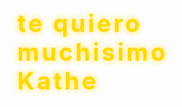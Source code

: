 <html lang="en"><head>
  <meta charset="UTF-8">
  <title>flower</title>
    <style>
    *,
    *::after,
    *::before {
    padding: 0;
    margin: 0;
    box-sizing: border-box;
    }

    :root {
    --dark-color: #000;
    }

    body {
    display: flex;
    align-items: flex-end;
    justify-content: center;
    min-height: 100vh;
    background-color: var(--dark-color);
    overflow: hidden;
    perspective: 1000px;
    }

    .night {
    position: fixed;
    left: 50%;
    top: 0;
    transform: translateX(-50%);
    width: 100%;
    height: 100%;
    filter: blur(0.1vmin);
    background-image: radial-gradient(ellipse at top, transparent 0%, var(--dark-color)), radial-gradient(ellipse at bottom, var(--dark-color), rgba(145, 233, 255, 0.2)), repeating-linear-gradient(220deg, black 0px, black 19px, transparent 19px, transparent 22px), repeating-linear-gradient(189deg, black 0px, black 19px, transparent 19px, transparent 22px), repeating-linear-gradient(148deg, black 0px, black 19px, transparent 19px, transparent 22px), linear-gradient(90deg, #00fffa, #f0f0f0);
    }

    .flowers {
    position: relative;
    transform: scale(0.9);
    }

    .flower {
    position: absolute;
    bottom: 10vmin;
    transform-origin: bottom center;
    z-index: 10;
    --fl-speed: 0.8s;
    }
    .flower--1 {
    animation: moving-flower-1 4s linear infinite;
    }
    .flower--1 .flower__line {
    height: 70vmin;
    animation-delay: 0.3s;
    }
    .flower--1 .flower__line__leaf--1 {
    animation: blooming-leaf-right var(--fl-speed) 1.6s backwards;
    }
    .flower--1 .flower__line__leaf--2 {
    animation: blooming-leaf-right var(--fl-speed) 1.4s backwards;
    }
    .flower--1 .flower__line__leaf--3 {
    animation: blooming-leaf-left var(--fl-speed) 1.2s backwards;
    }
    .flower--1 .flower__line__leaf--4 {
    animation: blooming-leaf-left var(--fl-speed) 1s backwards;
    }
    .flower--1 .flower__line__leaf--5 {
    animation: blooming-leaf-right var(--fl-speed) 1.8s backwards;
    }
    .flower--1 .flower__line__leaf--6 {
    animation: blooming-leaf-left var(--fl-speed) 2s backwards;
    }
    .flower--2 {
    left: 50%;
    transform: rotate(20deg);
    animation: moving-flower-2 4s linear infinite;
    }
    .flower--2 .flower__line {
    height: 60vmin;
    animation-delay: 0.6s;
    }
    .flower--2 .flower__line__leaf--1 {
    animation: blooming-leaf-right var(--fl-speed) 1.9s backwards;
    }
    .flower--2 .flower__line__leaf--2 {
    animation: blooming-leaf-right var(--fl-speed) 1.7s backwards;
    }
    .flower--2 .flower__line__leaf--3 {
    animation: blooming-leaf-left var(--fl-speed) 1.5s backwards;
    }
    .flower--2 .flower__line__leaf--4 {
    animation: blooming-leaf-left var(--fl-speed) 1.3s backwards;
    }
    .flower--3 {
    left: 50%;
    transform: rotate(-15deg);
    animation: moving-flower-3 4s linear infinite;
    }
    .flower--3 .flower__line {
    animation-delay: 0.9s;
    }
    .flower--3 .flower__line__leaf--1 {
    animation: blooming-leaf-right var(--fl-speed) 2.5s backwards;
    }
    .flower--3 .flower__line__leaf--2 {
    animation: blooming-leaf-right var(--fl-speed) 2.3s backwards;
    }
    .flower--3 .flower__line__leaf--3 {
    animation: blooming-leaf-left var(--fl-speed) 2.1s backwards;
    }
    .flower--3 .flower__line__leaf--4 {
    animation: blooming-leaf-left var(--fl-speed) 1.9s backwards;
    }
    .flower__leafs {
    position: relative;
    animation: blooming-flower 2s backwards;
    }
    .flower__leafs--1 {
    animation-delay: 1.1s;
    }
    .flower__leafs--2 {
    animation-delay: 1.4s;
    }
    .flower__leafs--3 {
    animation-delay: 1.7s;
    }
    .flower__leafs::after {
    content: "";
    position: absolute;
    left: 0;
    top: 0;
    transform: translate(-50%, -100%);
    width: 8vmin;
    height: 8vmin;
    background-color: #6bf0ff;
    filter: blur(10vmin);
    }
    .flower__leaf {
    position: absolute;
    bottom: 0;
    left: 50%;
    width: 8vmin;
    height: 11vmin;
    border-radius: 51% 49% 47% 53%/44% 45% 55% 69%;
    background-color: #ffe066;
    background-image: linear-gradient(to top, #ffd700, #fffbe0 60%, #fff176 100%);
    transform-origin: bottom center;
    opacity: 0.93;
    box-shadow: 0 0 2vmin #fffbe0, 0 0 1vmin #ffd700;
    }
    .flower__leaf--1 {
    transform: translate(-10%, 1%) rotateY(40deg) rotateX(-50deg);
    }
    .flower__leaf--2 {
    transform: translate(-50%, -4%) rotateX(40deg);
    }
    .flower__leaf--3 {
    transform: translate(-90%, 0%) rotateY(45deg) rotateX(50deg);
    }
    .flower__leaf--4 {
    width: 8vmin;
    height: 8vmin;
    transform-origin: bottom left;
    border-radius: 4vmin 10vmin 4vmin 4vmin;
    transform: translate(0%, 18%) rotateX(70deg) rotate(-43deg);
    background-image: linear-gradient(to top, #ffd700, #fffbe0 60%, #fff176 100%);
    z-index: 1;
    opacity: 0.8;
    }
    .flower__white-circle {
    position: absolute;
    left: -3.5vmin;
    top: -3vmin;
    width: 9vmin;
    height: 4vmin;
    border-radius: 50%;
    background-color: #fffde7;
    }
    .flower__white-circle::after {
    content: "";
    position: absolute;
    left: 50%;
    top: 45%;
    transform: translate(-50%, -50%);
    width: 60%;
    height: 60%;
    border-radius: inherit;
    background-image: repeating-linear-gradient(135deg, rgba(0, 0, 0, 0.03) 0px, rgba(0, 0, 0, 0.03) 1px, transparent 1px, transparent 12px), repeating-linear-gradient(45deg, rgba(0, 0, 0, 0.03) 0px, rgba(0, 0, 0, 0.03) 1px, transparent 1px, transparent 12px), repeating-linear-gradient(67.5deg, rgba(0, 0, 0, 0.03) 0px, rgba(0, 0, 0, 0.03) 1px, transparent 1px, transparent 12px), repeating-linear-gradient(135deg, rgba(0, 0, 0, 0.03) 0px, rgba(0, 0, 0, 0.03) 1px, transparent 1px, transparent 12px), repeating-linear-gradient(45deg, rgba(0, 0, 0, 0.03) 0px, rgba(0, 0, 0, 0.03) 1px, transparent 1px, transparent 12px), repeating-linear-gradient(112.5deg, rgba(0, 0, 0, 0.03) 0px, rgba(0, 0, 0, 0.03) 1px, transparent 1px, transparent 12px), repeating-linear-gradient(112.5deg, rgba(0, 0, 0, 0.03) 0px, rgba(0, 0, 0, 0.03) 1px, transparent 1px, transparent 12px), repeating-linear-gradient(45deg, rgba(0, 0, 0, 0.03) 0px, rgba(0, 0, 0, 0.03) 1px, transparent 1px, transparent 12px), repeating-linear-gradient(22.5deg, rgba(0, 0, 0, 0.03) 0px, rgba(0, 0, 0, 0.03) 1px, transparent 1px, transparent 12px), repeating-linear-gradient(45deg, rgba(0, 0, 0, 0.03) 0px, rgba(0, 0, 0, 0.03) 1px, transparent 1px, transparent 12px), repeating-linear-gradient(22.5deg, rgba(0, 0, 0, 0.03) 0px, rgba(0, 0, 0, 0.03) 1px, transparent 1px, transparent 12px), repeating-linear-gradient(135deg, rgba(0, 0, 0, 0.03) 0px, rgba(0, 0, 0, 0.03) 1px, transparent 1px, transparent 12px), repeating-linear-gradient(157.5deg, rgba(0, 0, 0, 0.03) 0px, rgba(0, 0, 0, 0.03) 1px, transparent 1px, transparent 12px), repeating-linear-gradient(67.5deg, rgba(0, 0, 0, 0.03) 0px, rgba(0, 0, 0, 0.03) 1px, transparent 1px, transparent 12px), repeating-linear-gradient(67.5deg, rgba(0, 0, 0, 0.03) 0px, rgba(0, 0, 0, 0.03) 1px, transparent 1px, transparent 12px), linear-gradient(90deg, #ffeb12, #ffce00);
    }
    .flower__line {
    height: 55vmin;
    width: 1.5vmin;
    background-image: linear-gradient(to left, rgba(0, 0, 0, 0.2), transparent, rgba(255, 255, 255, 0.2)), linear-gradient(to top, transparent 10%, #388e3c, #6abf69);
    box-shadow: inset 0 0 2px rgba(0, 0, 0, 0.5);
    animation: grow-flower-tree 4s backwards;
    }
    .flower__line__leaf {
    --w: 7vmin;
    --h: calc(var(--w) + 2vmin);
    position: absolute;
    top: 20%;
    left: 90%;
    width: var(--w);
    height: var(--h);
    border-top-right-radius: var(--h);
    border-bottom-left-radius: var(--h);
    background-image: linear-gradient(to top, #388e3c 60%, #6abf69 100%);
    }
    .flower__line__leaf--1 {
    transform: rotate(70deg) rotateY(30deg);
    }
    .flower__line__leaf--2 {
    top: 45%;
    transform: rotate(70deg) rotateY(30deg);
    }
    .flower__line__leaf--3, .flower__line__leaf--4, .flower__line__leaf--6 {
    border-top-right-radius: 0;
    border-bottom-left-radius: 0;
    border-top-left-radius: var(--h);
    border-bottom-right-radius: var(--h);
    left: -460%;
    top: 12%;
    transform: rotate(-70deg) rotateY(30deg);
    }
    .flower__line__leaf--4 {
    top: 40%;
    }
    .flower__line__leaf--5 {
    top: 0;
    transform-origin: left;
    transform: rotate(70deg) rotateY(30deg) scale(0.6);
    }
    .flower__line__leaf--6 {
    top: -2%;
    left: -450%;
    transform-origin: right;
    transform: rotate(-70deg) rotateY(30deg) scale(0.6);
    }
    .flower__light {
    position: absolute;
    bottom: 0vmin;
    width: 1vmin;
    height: 1vmin;
    background-color: #fffb00;
    border-radius: 50%;
    filter: blur(0.2vmin);
    animation: light-ans 4s linear infinite backwards;
    }
    .flower__light:nth-child(odd) {
    background-color: #23f0ff;
    }
    .flower__light--1 {
    left: -2vmin;
    animation-delay: 1s;
    }
    .flower__light--2 {
    left: 3vmin;
    animation-delay: 0.5s;
    }
    .flower__light--3 {
    left: -6vmin;
    animation-delay: 0.3s;
    }
    .flower__light--4 {
    left: 6vmin;
    animation-delay: 0.9s;
    }
    .flower__light--5 {
    left: -1vmin;
    animation-delay: 1.5s;
    }
    .flower__light--6 {
    left: -4vmin;
    animation-delay: 3s;
    }
    .flower__light--7 {
    left: 3vmin;
    animation-delay: 2s;
    }
    .flower__light--8 {
    left: -6vmin;
    animation-delay: 3.5s;
    }
    .flower__grass {
    --c: #388e3c;
    --line-w: 1.5vmin;
    position: absolute;
    bottom: 12vmin;
    left: -7vmin;
    display: flex;
    flex-direction: column;
    align-items: flex-end;
    z-index: 20;
    transform-origin: bottom center;
    transform: rotate(-48deg) rotateY(40deg);
    }
    .flower__grass--1 {
    animation: moving-grass 2s linear infinite;
    }
    .flower__grass--2 {
    left: 2vmin;
    bottom: 10vmin;
    transform: scale(0.5) rotate(75deg) rotateX(10deg) rotateY(-200deg);
    opacity: 0.8;
    z-index: 0;
    animation: moving-grass--2 1.5s linear infinite;
    }
    .flower__grass--top {
    width: 7vmin;
    height: 10vmin;
    border-top-right-radius: 100%;
    border-right: var(--line-w) solid var(--c);
    transform-origin: bottom center;
    transform: rotate(-2deg);
    }
    .flower__grass--bottom {
    margin-top: -2px;
    width: var(--line-w);
    height: 25vmin;
    background-image: linear-gradient(to top, transparent, var(--c));
    }
    .flower__grass__leaf {
    --size: 10vmin;
    position: absolute;
    width: calc(var(--size) * 2.1);
    height: var(--size);
    border-top-left-radius: var(--size);
    border-top-right-radius: var(--size);
    background-image: linear-gradient(to top, transparent, transparent 30%, #388e3c 100%);
    z-index: 100;
    }
    .flower__grass__leaf--1 {
    top: -6%;
    left: 30%;
    --size: 6vmin;
    transform: rotate(-20deg);
    animation: growing-grass-ans--1 2s 2.6s backwards;
    }
    @keyframes growing-grass-ans--1 {
    0% {
        transform-origin: bottom left;
        transform: rotate(-20deg) scale(0);
    }
    }
    .flower__grass__leaf--2 {
    top: -5%;
    left: -110%;
    --size: 6vmin;
    transform: rotate(10deg);
    animation: growing-grass-ans--2 2s 2.4s linear backwards;
    }
    @keyframes growing-grass-ans--2 {
    0% {
        transform-origin: bottom right;
        transform: rotate(10deg) scale(0);
    }
    }
    .flower__grass__leaf--3 {
    top: 5%;
    left: 60%;
    --size: 8vmin;
    transform: rotate(-18deg) rotateX(-20deg);
    animation: growing-grass-ans--3 2s 2.2s linear backwards;
    }
    @keyframes growing-grass-ans--3 {
    0% {
        transform-origin: bottom left;
        transform: rotate(-18deg) rotateX(-20deg) scale(0);
    }
    }
    .flower__grass__leaf--4 {
    top: 6%;
    left: -135%;
    --size: 8vmin;
    transform: rotate(2deg);
    animation: growing-grass-ans--4 2s 2s linear backwards;
    }
    @keyframes growing-grass-ans--4 {
    0% {
        transform-origin: bottom right;
        transform: rotate(2deg) scale(0);
    }
    }
    .flower__grass__leaf--5 {
    top: 20%;
    left: 60%;
    --size: 10vmin;
    transform: rotate(-24deg) rotateX(-20deg);
    animation: growing-grass-ans--5 2s 1.8s linear backwards;
    }
    @keyframes growing-grass-ans--5 {
    0% {
        transform-origin: bottom left;
        transform: rotate(-24deg) rotateX(-20deg) scale(0);
    }
    }
    .flower__grass__leaf--6 {
    top: 22%;
    left: -180%;
    --size: 10vmin;
    transform: rotate(10deg);
    animation: growing-grass-ans--6 2s 1.6s linear backwards;
    }
    @keyframes growing-grass-ans--6 {
    0% {
        transform-origin: bottom right;
        transform: rotate(10deg) scale(0);
    }
    }
    .flower__grass__leaf--7 {
    top: 39%;
    left: 70%;
    --size: 10vmin;
    transform: rotate(-10deg);
    animation: growing-grass-ans--7 2s 1.4s linear backwards;
    }
    @keyframes growing-grass-ans--7 {
    0% {
        transform-origin: bottom left;
        transform: rotate(-10deg) scale(0);
    }
    }
    .flower__grass__leaf--8 {
    top: 40%;
    left: -215%;
    --size: 11vmin;
    transform: rotate(10deg);
    animation: growing-grass-ans--8 2s 1.2s linear backwards;
    }
    @keyframes growing-grass-ans--8 {
    0% {
        transform-origin: bottom right;
        transform: rotate(10deg) scale(0);
    }
    }
    .flower__grass__overlay {
    position: absolute;
    top: -10%;
    right: 0%;
    width: 100%;
    height: 100%;
    background-color: rgba(0, 0, 0, 0.6);
    filter: blur(1.5vmin);
    z-index: 100;
    }
    .flower__g-long {
    --w: 2vmin;
    --h: 6vmin;
    --c: #388e3c;
    position: absolute;
    bottom: 10vmin;
    left: -3vmin;
    transform-origin: bottom center;
    transform: rotate(-30deg) rotateY(-20deg);
    display: flex;
    flex-direction: column;
    align-items: flex-end;
    animation: flower-g-long-ans 3s linear infinite;
    }
    @keyframes flower-g-long-ans {
    0%, 100% {
        transform: rotate(-30deg) rotateY(-20deg);
    }
    50% {
        transform: rotate(-32deg) rotateY(-20deg);
    }
    }
    .flower__g-long__top {
    top: calc(var(--h) * -1);
    width: calc(var(--w) + 1vmin);
    height: var(--h);
    border-top-right-radius: 100%;
    border-right: 0.7vmin solid var(--c);
    transform: translate(-0.7vmin, 1vmin);
    }
    .flower__g-long__bottom {
    width: var(--w);
    height: 50vmin;
    transform-origin: bottom center;
    background-image: linear-gradient(to top, transparent 30%, var(--c));
    box-shadow: inset 0 0 2px rgba(0, 0, 0, 0.5);
    clip-path: polygon(35% 0, 65% 1%, 100% 100%, 0% 100%);
    }
    .flower__g-right {
    position: absolute;
    bottom: 6vmin;
    left: -2vmin;
    transform-origin: bottom left;
    transform: rotate(20deg);
    }
    .flower__g-right .leaf {
    width: 30vmin;
    height: 50vmin;
    border-top-left-radius: 100%;
    border-left: 2vmin solid #079097;
    background-image: linear-gradient(to bottom, transparent, var(--dark-color) 60%);
    -webkit-mask-image: linear-gradient(to top, transparent 30%, #079097 60%);
    }
    .flower__g-right--1 {
    animation: flower-g-right-ans 2.5s linear infinite;
    }
    .flower__g-right--2 {
    left: 5vmin;
    transform: rotateY(-180deg);
    animation: flower-g-right-ans--2 3s linear infinite;
    }
    .flower__g-right--2 .leaf {
    height: 75vmin;
    filter: blur(0.3vmin);
    opacity: 0.8;
    }
    @keyframes flower-g-right-ans {
    0%, 100% {
        transform: rotate(20deg);
    }
    50% {
        transform: rotate(24deg) rotateX(-20deg);
    }
    }
    @keyframes flower-g-right-ans--2 {
    0%, 100% {
        transform: rotateY(-180deg) rotate(0deg) rotateX(-20deg);
    }
    50% {
        transform: rotateY(-180deg) rotate(6deg) rotateX(-20deg);
    }
    }
    .flower__g-front {
    position: absolute;
    bottom: 6vmin;
    left: 2.5vmin;
    z-index: 100;
    transform-origin: bottom center;
    transform: rotate(-28deg) rotateY(30deg) scale(1.04);
    animation: flower__g-front-ans 2s linear infinite;
    }
    @keyframes flower__g-front-ans {
    0%, 100% {
        transform: rotate(-28deg) rotateY(30deg) scale(1.04);
    }
    50% {
        transform: rotate(-35deg) rotateY(40deg) scale(1.04);
    }
    }
    .flower__g-front__line {
    width: 0.3vmin;
    height: 20vmin;
    background-image: linear-gradient(to top, transparent, #079097, transparent 100%);
    position: relative;
    }
    .flower__g-front__leaf-wrapper {
    position: absolute;
    top: 0;
    left: 0;
    transform-origin: bottom left;
    transform: rotate(10deg);
    }
    .flower__g-front__leaf-wrapper:nth-child(even) {
    left: 0vmin;
    transform: rotateY(-180deg) rotate(5deg);
    animation: flower__g-front__leaf-left-ans 1s ease-in backwards;
    }
    .flower__g-front__leaf-wrapper:nth-child(odd) {
    animation: flower__g-front__leaf-ans 1s ease-in backwards;
    }
    .flower__g-front__leaf-wrapper--1 {
    top: -8vmin;
    transform: scale(0.7);
    animation: flower__g-front__leaf-ans 1s 5.5s ease-in backwards !important;
    }
    .flower__g-front__leaf-wrapper--2 {
    top: -8vmin;
    transform: rotateY(-180deg) scale(0.7) !important;
    animation: flower__g-front__leaf-left-ans-2 1s 4.6s ease-in backwards !important;
    }
    .flower__g-front__leaf-wrapper--3 {
    top: -3vmin;
    animation: flower__g-front__leaf-ans 1s 4.6s ease-in backwards;
    }
    .flower__g-front__leaf-wrapper--4 {
    top: -3vmin;
    transform: rotateY(-180deg) scale(0.9) !important;
    animation: flower__g-front__leaf-left-ans-2 1s 4.6s ease-in backwards !important;
    }
    @keyframes flower__g-front__leaf-left-ans-2 {
    0% {
        transform: rotateY(-180deg) scale(0);
    }
    }
    .flower__g-front__leaf-wrapper--5, .flower__g-front__leaf-wrapper--6 {
    top: 2vmin;
    }
    .flower__g-front__leaf-wrapper--7, .flower__g-front__leaf-wrapper--8 {
    top: 6.5vmin;
    }
    .flower__g-front__leaf-wrapper--2 {
    animation-delay: 5.2s !important;
    }
    .flower__g-front__leaf-wrapper--3 {
    animation-delay: 4.9s !important;
    }
    .flower__g-front__leaf-wrapper--5 {
    animation-delay: 4.3s !important;
    }
    .flower__g-front__leaf-wrapper--6 {
    animation-delay: 4.1s !important;
    }
    .flower__g-front__leaf-wrapper--7 {
    animation-delay: 3.8s !important;
    }
    .flower__g-front__leaf-wrapper--8 {
    animation-delay: 3.5s !important;
    }
    @keyframes flower__g-front__leaf-ans {
    0% {
        transform: rotate(10deg) scale(0);
    }
    }
    @keyframes flower__g-front__leaf-left-ans {
    0% {
        transform: rotateY(-180deg) rotate(5deg) scale(0);
    }
    }
    .flower__g-front__leaf {
    width: 10vmin;
    height: 10vmin;
    border-radius: 100% 0% 0% 100%/100% 100% 0% 0%;
    box-shadow: inset 0 2px 1vmin rgba(44, 238, 252, 0.2);
    background-image: linear-gradient(to bottom left, transparent, #388e3c 98%), linear-gradient(to bottom right, #6abf69 50%, transparent 50%, transparent);
    -webkit-mask-image: linear-gradient(to bottom right, #388e3c 50%, transparent 50%, transparent);
    mask-image: linear-gradient(to bottom right, #388e3c 50%, transparent 50%, transparent);
    }
    .flower__g-fr {
    position: absolute;
    bottom: -4vmin;
    left: vmin;
    transform-origin: bottom left;
    z-index: 10;
    animation: flower__g-fr-ans 2s linear infinite;
    }
    @keyframes flower__g-fr-ans {
    0%, 100% {
        transform: rotate(2deg);
    }
    50% {
        transform: rotate(4deg);
    }
    }
    .flower__g-fr .leaf {
    width: 30vmin;
    height: 50vmin;
    border-top-left-radius: 100%;
    border-left: 2vmin solid #079097;
    -webkit-mask-image: linear-gradient(to top, transparent 25%, #079097 50%);
    position: relative;
    z-index: 1;
    }
    .flower__g-fr__leaf {
    position: absolute;
    top: 0;
    left: 0;
    width: 10vmin;
    height: 10vmin;
    border-radius: 100% 0% 0% 100%/100% 100% 0% 0%;
    box-shadow: inset 0 2px 1vmin rgba(44, 238, 252, 0.2);
    background-image: linear-gradient(to bottom left, transparent, #388e3c 98%), linear-gradient(to bottom right, #6abf69 45%, transparent 50%, transparent);
    -webkit-mask-image: linear-gradient(135deg, #388e3c 40%, transparent 50%, transparent);
    }
    .flower__g-fr__leaf--1 {
    left: 20vmin;
    transform: rotate(45deg);
    animation: flower__g-fr-leaft-ans-1 0.5s 5.2s linear backwards;
    }
    @keyframes flower__g-fr-leaft-ans-1 {
    0% {
        transform-origin: left;
        transform: rotate(45deg) scale(0);
    }
    }
    .flower__g-fr__leaf--2 {
    left: 12vmin;
    top: -7vmin;
    transform: rotate(25deg) rotateY(-180deg);
    animation: flower__g-fr-leaft-ans-6 0.5s 5s linear backwards;
    }
    .flower__g-fr__leaf--3 {
    left: 15vmin;
    top: 6vmin;
    transform: rotate(55deg);
    animation: flower__g-fr-leaft-ans-5 0.5s 4.8s linear backwards;
    }
    .flower__g-fr__leaf--4 {
    left: 6vmin;
    top: -2vmin;
    transform: rotate(25deg) rotateY(-180deg);
    animation: flower__g-fr-leaft-ans-6 0.5s 4.6s linear backwards;
    }
    .flower__g-fr__leaf--5 {
    left: 10vmin;
    top: 14vmin;
    transform: rotate(55deg);
    animation: flower__g-fr-leaft-ans-5 0.5s 4.4s linear backwards;
    }
    @keyframes flower__g-fr-leaft-ans-5 {
    0% {
        transform-origin: left;
        transform: rotate(55deg) scale(0);
    }
    }
    .flower__g-fr__leaf--6 {
    left: 0vmin;
    top: 6vmin;
    transform: rotate(25deg) rotateY(-180deg);
    animation: flower__g-fr-leaft-ans-6 0.5s 4.2s linear backwards;
    }
    @keyframes flower__g-fr-leaft-ans-6 {
    0% {
        transform-origin: right;
        transform: rotate(25deg) rotateY(-180deg) scale(0);
    }
    }
    .flower__g-fr__leaf--7 {
    left: 5vmin;
    top: 22vmin;
    transform: rotate(45deg);
    animation: flower__g-fr-leaft-ans-7 0.5s 4s linear backwards;
    }
    @keyframes flower__g-fr-leaft-ans-7 {
    0% {
        transform-origin: left;
        transform: rotate(45deg) scale(0);
    }
    }
    .flower__g-fr__leaf--8 {
    left: -4vmin;
    top: 15vmin;
    transform: rotate(15deg) rotateY(-180deg);
    animation: flower__g-fr-leaft-ans-8 0.5s 3.8s linear backwards;
    }
    @keyframes flower__g-fr-leaft-ans-8 {
    0% {
        transform-origin: right;
        transform: rotate(15deg) rotateY(-180deg) scale(0);
    }
    }

    .long-g {
    position: absolute;
    bottom: 25vmin;
    left: -42vmin;
    transform-origin: bottom left;
    }
    .long-g--1 {
    bottom: 0vmin;
    transform: scale(0.8) rotate(-5deg);
    }
    .long-g--1 .leaf {
    -webkit-mask-image: linear-gradient(to top, transparent 40%, #079097 80%) !important;
    }
    .long-g--1 .leaf--1 {
    --w: 5vmin;
    --h: 60vmin;
    left: -2vmin;
    transform: rotate(3deg) rotateY(-180deg);
    }
    .long-g--2, .long-g--3 {
    bottom: -3vmin;
    left: -35vmin;
    transform-origin: center;
    transform: scale(0.6) rotateX(60deg);
    }
    .long-g--2 .leaf, .long-g--3 .leaf {
    -webkit-mask-image: linear-gradient(to top, transparent 50%, #079097 80%) !important;
    }
    .long-g--2 .leaf--1, .long-g--3 .leaf--1 {
    left: -1vmin;
    transform: rotateY(-180deg);
    }
    .long-g--3 {
    left: -17vmin;
    bottom: 0vmin;
    }
    .long-g--3 .leaf {
    -webkit-mask-image: linear-gradient(to top, transparent 40%, #079097 80%) !important;
    }
    .long-g--4 {
    left: 25vmin;
    bottom: -3vmin;
    transform-origin: center;
    transform: scale(0.6) rotateX(60deg);
    }
    .long-g--4 .leaf {
    -webkit-mask-image: linear-gradient(to top, transparent 50%, #079097 80%) !important;
    }
    .long-g--5 {
    left: 42vmin;
    bottom: 0vmin;
    transform: scale(0.8) rotate(2deg);
    }
    .long-g--6 {
    left: 0vmin;
    bottom: -20vmin;
    z-index: 100;
    filter: blur(0.3vmin);
    transform: scale(0.8) rotate(2deg);
    }
    .long-g--7 {
    left: 35vmin;
    bottom: 20vmin;
    z-index: -1;
    filter: blur(0.3vmin);
    transform: scale(0.6) rotate(2deg);
    opacity: 0.7;
    }
    .long-g .leaf {
    --w: 15vmin;
    --h: 40vmin;
    --c: #388e3c;
    position: absolute;
    bottom: 0;
    width: var(--w);
    height: var(--h);
    border-top-left-radius: 100%;
    border-left: 2vmin solid var(--c);
    -webkit-mask-image: linear-gradient(to top, transparent 20%, #388e3c);
    transform-origin: bottom center;
    }
    .long-g .leaf--0 {
    left: 2vmin;
    animation: leaf-ans-1 4s linear infinite;
    }
    .long-g .leaf--1 {
    --w: 5vmin;
    --h: 60vmin;
    animation: leaf-ans-1 4s linear infinite;
    }
    .long-g .leaf--2 {
    --w: 10vmin;
    --h: 40vmin;
    left: -0.5vmin;
    bottom: 5vmin;
    transform-origin: bottom left;
    transform: rotateY(-180deg);
    animation: leaf-ans-2 3s linear infinite;
    }
    .long-g .leaf--3 {
    --w: 5vmin;
    --h: 30vmin;
    left: -1vmin;
    bottom: 3.2vmin;
    transform-origin: bottom left;
    transform: rotate(-10deg) rotateY(-180deg);
    animation: leaf-ans-3 3s linear infinite;
    }

    @keyframes leaf-ans-1 {
    0%, 100% {
        transform: rotate(-5deg) scale(1);
    }
    50% {
        transform: rotate(5deg) scale(1.1);
    }
    }
    @keyframes leaf-ans-2 {
    0%, 100% {
        transform: rotateY(-180deg) rotate(5deg);
    }
    50% {
        transform: rotateY(-180deg) rotate(0deg) scale(1.1);
    }
    }
    @keyframes leaf-ans-3 {
    0%, 100% {
        transform: rotate(-10deg) rotateY(-180deg);
    }
    50% {
        transform: rotate(-20deg) rotateY(-180deg);
    }
    }
    .grow-ans {
    animation: grow-ans 2s var(--d) backwards;
    }

    @keyframes grow-ans {
    0% {
        transform: scale(0);
        opacity: 0;
    }
    }
    @keyframes light-ans {
    0% {
        opacity: 0;
        transform: translateY(0vmin);
    }
    25% {
        opacity: 1;
        transform: translateY(-5vmin) translateX(-2vmin);
    }
    50% {
        opacity: 1;
        transform: translateY(-15vmin) translateX(2vmin);
        filter: blur(0.2vmin);
    }
    75% {
        transform: translateY(-20vmin) translateX(-2vmin);
        filter: blur(0.2vmin);
    }
    100% {
        transform: translateY(-30vmin);
        opacity: 0;
        filter: blur(1vmin);
    }
    }
    @keyframes moving-flower-1 {
    0%, 100% {
        transform: rotate(2deg);
    }
    50% {
        transform: rotate(-2deg);
    }
    }
    @keyframes moving-flower-2 {
    0%, 100% {
        transform: rotate(18deg);
    }
    50% {
        transform: rotate(14deg);
    }
    }
    @keyframes moving-flower-3 {
    0%, 100% {
        transform: rotate(-18deg);
    }
    50% {
        transform: rotate(-20deg) rotateY(-10deg);
    }
    }
    @keyframes blooming-leaf-right {
    0% {
        transform-origin: left;
        transform: rotate(70deg) rotateY(30deg) scale(0);
    }
    }
    @keyframes blooming-leaf-left {
    0% {
        transform-origin: right;
        transform: rotate(-70deg) rotateY(30deg) scale(0);
    }
    }
    @keyframes grow-flower-tree {
    0% {
        height: 0;
        border-radius: 1vmin;
    }
    }
    @keyframes blooming-flower {
    0% {
        transform: scale(0);
    }
    }
    @keyframes moving-grass {
    0%, 100% {
        transform: rotate(-48deg) rotateY(40deg);
    }
    50% {
        transform: rotate(-50deg) rotateY(40deg);
    }
    }
    @keyframes moving-grass--2 {
    0%, 100% {
        transform: scale(0.5) rotate(75deg) rotateX(10deg) rotateY(-200deg);
    }
    50% {
        transform: scale(0.5) rotate(79deg) rotateX(10deg) rotateY(-200deg);
    }
    }
    .growing-grass {
    animation: growing-grass-ans 1s 2s backwards;
    }

    @keyframes growing-grass-ans {
    0% {
        transform: scale(0);
    }
    }
    .not-loaded * {
    animation-play-state: paused !important;
    }
    .main-title {
      position: fixed;
      top: 3vw;
      left: 50%;
      transform: translateX(-50%);
      color: #ffd700;
      font-size: 4vmin;
      font-family: 'Montserrat', Arial, sans-serif;
      text-shadow: 0 0 2vmin #fffbe0, 0 0 1vmin #ffd700;
      z-index: 100;
      letter-spacing: 0.1em;
      font-weight: bold;
      opacity: 0.97;
    }
    #love-bubble {
      position: fixed;
      min-width: 180px;
      max-width: 320px;
      padding: 18px 24px;
      border-radius: 32px;
      background: linear-gradient(135deg, #fffbe0 60%, #ffd700 100%);
      color: #a3001e;
      font-size: 2.2vmin;
      font-family: 'Montserrat', Arial, sans-serif;
      box-shadow: 0 2px 24px #ffd70088, 0 0 0 2px #fffbe0 inset;
      text-align: center;
      z-index: 9999;
      animation: bubble-pop 0.7s cubic-bezier(.4,2,.6,1);
      pointer-events: none;
    }
    @keyframes bubble-pop {
      0% { transform: scale(0.2); opacity: 0; }
      60% { transform: scale(1.1); opacity: 1; }
      100% { transform: scale(1); opacity: 1; }
    }
    .petal-particle {
      position: fixed;
      width: 18px;
      height: 18px;
      border-radius: 50%;
      background: linear-gradient(135deg, #ffd700 60%, #fffbe0 100%);
      opacity: 0.85;
      pointer-events: none;
      z-index: 9998;
      animation: particle-explode 0.8s forwards;
    }
    @keyframes particle-explode {
      0% { transform: scale(0.5) translate(0,0); opacity: 1; }
      80% { opacity: 1; }
      100% { transform: scale(0.7) translate(var(--tx,0px),var(--ty,0px)); opacity: 0; }
    }
    </style>
<style type="text/css" id="operaUserStyle"></style></head>
<body class="">
  <div class="night"></div>
  <h1 class="main-title">te quiero muchisimo Kathe</h1>
  <div class="flowers">
    <div class="flower flower--1">
      <div class="flower__leafs flower__leafs--1">
        <div class="flower__leaf flower__leaf--1" style="cursor: pointer;"></div>
        <div class="flower__leaf flower__leaf--2" style="cursor: pointer;"></div>
        <div class="flower__leaf flower__leaf--3" style="cursor: pointer;"></div>
        <div class="flower__leaf flower__leaf--4" style="cursor: pointer;"></div>
        <div class="flower__white-circle"></div>

        <div class="flower__light flower__light--1"></div>
        <div class="flower__light flower__light--2"></div>
        <div class="flower__light flower__light--3"></div>
        <div class="flower__light flower__light--4"></div>
        <div class="flower__light flower__light--5"></div>
        <div class="flower__light flower__light--6"></div>
        <div class="flower__light flower__light--7"></div>
        <div class="flower__light flower__light--8"></div>

      </div>
      <div class="flower__line">
        <div class="flower__line__leaf flower__line__leaf--1"></div>
        <div class="flower__line__leaf flower__line__leaf--2"></div>
        <div class="flower__line__leaf flower__line__leaf--3"></div>
        <div class="flower__line__leaf flower__line__leaf--4"></div>
        <div class="flower__line__leaf flower__line__leaf--5"></div>
        <div class="flower__line__leaf flower__line__leaf--6"></div>
      </div>
    </div>

    <div class="flower flower--2">
      <div class="flower__leafs flower__leafs--2">
        <div class="flower__leaf flower__leaf--1" style="cursor: pointer;"></div>
        <div class="flower__leaf flower__leaf--2" style="cursor: pointer;"></div>
        <div class="flower__leaf flower__leaf--3" style="cursor: pointer;"></div>
        <div class="flower__leaf flower__leaf--4" style="cursor: pointer;"></div>
        <div class="flower__white-circle"></div>

        <div class="flower__light flower__light--1"></div>
        <div class="flower__light flower__light--2"></div>
        <div class="flower__light flower__light--3"></div>
        <div class="flower__light flower__light--4"></div>
        <div class="flower__light flower__light--5"></div>
        <div class="flower__light flower__light--6"></div>
        <div class="flower__light flower__light--7"></div>
        <div class="flower__light flower__light--8"></div>

      </div>
      <div class="flower__line">
        <div class="flower__line__leaf flower__line__leaf--1"></div>
        <div class="flower__line__leaf flower__line__leaf--2"></div>
        <div class="flower__line__leaf flower__line__leaf--3"></div>
        <div class="flower__line__leaf flower__line__leaf--4"></div>
      </div>
    </div>

    <div class="flower flower--3">
      <div class="flower__leafs flower__leafs--3">
        <div class="flower__leaf flower__leaf--1" style="cursor: pointer;"></div>
        <div class="flower__leaf flower__leaf--2" style="cursor: pointer;"></div>
        <div class="flower__leaf flower__leaf--3" style="cursor: pointer;"></div>
        <div class="flower__leaf flower__leaf--4" style="cursor: pointer;"></div>
        <div class="flower__white-circle"></div>

        <div class="flower__light flower__light--1"></div>
        <div class="flower__light flower__light--2"></div>
        <div class="flower__light flower__light--3"></div>
        <div class="flower__light flower__light--4"></div>
        <div class="flower__light flower__light--5"></div>
        <div class="flower__light flower__light--6"></div>
        <div class="flower__light flower__light--7"></div>
        <div class="flower__light flower__light--8"></div>

      </div>
      <div class="flower__line">
        <div class="flower__line__leaf flower__line__leaf--1"></div>
        <div class="flower__line__leaf flower__line__leaf--2"></div>
        <div class="flower__line__leaf flower__line__leaf--3"></div>
        <div class="flower__line__leaf flower__line__leaf--4"></div>
      </div>
    </div>

    <div class="grow-ans" style="--d:1.2s">
      <div class="flower__g-long">
        <div class="flower__g-long__top"></div>
        <div class="flower__g-long__bottom"></div>
      </div>
    </div>

    <div class="growing-grass">
      <div class="flower__grass flower__grass--1">
        <div class="flower__grass--top"></div>
        <div class="flower__grass--bottom"></div>
        <div class="flower__grass__leaf flower__grass__leaf--1"></div>
        <div class="flower__grass__leaf flower__grass__leaf--2"></div>
        <div class="flower__grass__leaf flower__grass__leaf--3"></div>
        <div class="flower__grass__leaf flower__grass__leaf--4"></div>
        <div class="flower__grass__leaf flower__grass__leaf--5"></div>
        <div class="flower__grass__leaf flower__grass__leaf--6"></div>
        <div class="flower__grass__leaf flower__grass__leaf--7"></div>
        <div class="flower__grass__leaf flower__grass__leaf--8"></div>
        <div class="flower__grass__overlay"></div>
      </div>
    </div>

    <div class="growing-grass">
      <div class="flower__grass flower__grass--2">
        <div class="flower__grass--top"></div>
        <div class="flower__grass--bottom"></div>
        <div class="flower__grass__leaf flower__grass__leaf--1"></div>
        <div class="flower__grass__leaf flower__grass__leaf--2"></div>
        <div class="flower__grass__leaf flower__grass__leaf--3"></div>
        <div class="flower__grass__leaf flower__grass__leaf--4"></div>
        <div class="flower__grass__leaf flower__grass__leaf--5"></div>
        <div class="flower__grass__leaf flower__grass__leaf--6"></div>
        <div class="flower__grass__leaf flower__grass__leaf--7"></div>
        <div class="flower__grass__leaf flower__grass__leaf--8"></div>
        <div class="flower__grass__overlay"></div>
      </div>
    </div>

    <div class="grow-ans" style="--d:2.4s">
      <div class="flower__g-right flower__g-right--1">
        <div class="leaf"></div>
      </div>
    </div>

    <div class="grow-ans" style="--d:2.8s">
      <div class="flower__g-right flower__g-right--2">
        <div class="leaf"></div>
      </div>
    </div>

    <div class="grow-ans" style="--d:2.8s">
      <div class="flower__g-front">
        <div class="flower__g-front__leaf-wrapper flower__g-front__leaf-wrapper--1">
          <div class="flower__g-front__leaf"></div>
        </div>
        <div class="flower__g-front__leaf-wrapper flower__g-front__leaf-wrapper--2">
          <div class="flower__g-front__leaf"></div>
        </div>
        <div class="flower__g-front__leaf-wrapper flower__g-front__leaf-wrapper--3">
          <div class="flower__g-front__leaf"></div>
        </div>
        <div class="flower__g-front__leaf-wrapper flower__g-front__leaf-wrapper--4">
          <div class="flower__g-front__leaf"></div>
        </div>
        <div class="flower__g-front__leaf-wrapper flower__g-front__leaf-wrapper--5">
          <div class="flower__g-front__leaf"></div>
        </div>
        <div class="flower__g-front__leaf-wrapper flower__g-front__leaf-wrapper--6">
          <div class="flower__g-front__leaf"></div>
        </div>
        <div class="flower__g-front__leaf-wrapper flower__g-front__leaf-wrapper--7">
          <div class="flower__g-front__leaf"></div>
        </div>
        <div class="flower__g-front__leaf-wrapper flower__g-front__leaf-wrapper--8">
          <div class="flower__g-front__leaf"></div>
        </div>
        <div class="flower__g-front__line"></div>
      </div>
    </div>

    <div class="grow-ans" style="--d:3.2s">
      <div class="flower__g-fr">
        <div class="leaf"></div>
        <div class="flower__g-fr__leaf flower__g-fr__leaf--1"></div>
        <div class="flower__g-fr__leaf flower__g-fr__leaf--2"></div>
        <div class="flower__g-fr__leaf flower__g-fr__leaf--3"></div>
        <div class="flower__g-fr__leaf flower__g-fr__leaf--4"></div>
        <div class="flower__g-fr__leaf flower__g-fr__leaf--5"></div>
        <div class="flower__g-fr__leaf flower__g-fr__leaf--6"></div>
        <div class="flower__g-fr__leaf flower__g-fr__leaf--7"></div>
        <div class="flower__g-fr__leaf flower__g-fr__leaf--8"></div>
      </div>
    </div>

    <div class="long-g long-g--0">
      <div class="grow-ans" style="--d:3s">
        <div class="leaf leaf--0"></div>
      </div>
      <div class="grow-ans" style="--d:2.2s">
        <div class="leaf leaf--1"></div>
      </div>
      <div class="grow-ans" style="--d:3.4s">
        <div class="leaf leaf--2"></div>
      </div>
      <div class="grow-ans" style="--d:3.6s">
        <div class="leaf leaf--3"></div>
      </div>
    </div>

    <div class="long-g long-g--1">
      <div class="grow-ans" style="--d:3.6s">
        <div class="leaf leaf--0"></div>
      </div>
      <div class="grow-ans" style="--d:3.8s">
        <div class="leaf leaf--1"></div>
      </div>
      <div class="grow-ans" style="--d:4s">
        <div class="leaf leaf--2"></div>
      </div>
      <div class="grow-ans" style="--d:4.2s">
        <div class="leaf leaf--3"></div>
      </div>
    </div>

    <div class="long-g long-g--2">
      <div class="grow-ans" style="--d:4s">
        <div class="leaf leaf--0"></div>
      </div>
      <div class="grow-ans" style="--d:4.2s">
        <div class="leaf leaf--1"></div>
      </div>
      <div class="grow-ans" style="--d:4.4s">
        <div class="leaf leaf--2"></div>
      </div>
      <div class="grow-ans" style="--d:4.6s">
        <div class="leaf leaf--3"></div>
      </div>
    </div>

    <div class="long-g long-g--3">
      <div class="grow-ans" style="--d:4s">
        <div class="leaf leaf--0"></div>
      </div>
      <div class="grow-ans" style="--d:4.2s">
        <div class="leaf leaf--1"></div>
      </div>
      <div class="grow-ans" style="--d:3s">
        <div class="leaf leaf--2"></div>
      </div>
      <div class="grow-ans" style="--d:3.6s">
        <div class="leaf leaf--3"></div>
      </div>
    </div>

    <div class="long-g long-g--4">
      <div class="grow-ans" style="--d:4s">
        <div class="leaf leaf--0"></div>
      </div>
      <div class="grow-ans" style="--d:4.2s">
        <div class="leaf leaf--1"></div>
      </div>
      <div class="grow-ans" style="--d:3s">
        <div class="leaf leaf--2"></div>
      </div>
      <div class="grow-ans" style="--d:3.6s">
        <div class="leaf leaf--3"></div>
      </div>
    </div>

    <div class="long-g long-g--5">
      <div class="grow-ans" style="--d:4s">
        <div class="leaf leaf--0"></div>
      </div>
      <div class="grow-ans" style="--d:4.2s">
        <div class="leaf leaf--1"></div>
      </div>
      <div class="grow-ans" style="--d:3s">
        <div class="leaf leaf--2"></div>
      </div>
      <div class="grow-ans" style="--d:3.6s">
        <div class="leaf leaf--3"></div>
      </div>
    </div>

    <div class="long-g long-g--6">
      <div class="grow-ans" style="--d:4.2s">
        <div class="leaf leaf--0"></div>
      </div>
      <div class="grow-ans" style="--d:4.4s">
        <div class="leaf leaf--1"></div>
      </div>
      <div class="grow-ans" style="--d:4.6s">
        <div class="leaf leaf--2"></div>
      </div>
      <div class="grow-ans" style="--d:4.8s">
        <div class="leaf leaf--3"></div>
      </div>
    </div>

    <div class="long-g long-g--7">
      <div class="grow-ans" style="--d:3s">
        <div class="leaf leaf--0"></div>
      </div>
      <div class="grow-ans" style="--d:3.2s">
        <div class="leaf leaf--1"></div>
      </div>
      <div class="grow-ans" style="--d:3.5s">
        <div class="leaf leaf--2"></div>
      </div>
      <div class="grow-ans" style="--d:3.6s">
        <div class="leaf leaf--3"></div>
      </div>
    </div>
  </div>
  <!-- Burbuja para mensaje de amor -->
  <div id="love-bubble" style="display:none;"></div>


  <script>
    onload = () => {
    const c = setTimeout(() => {
        document.body.classList.remove("not-loaded");
        clearTimeout(c);
    }, 1000);
    };

const loveMessages = [
  "Eres mi sol en los días nublados.",
  "Tu sonrisa ilumina mi mundo.",
  "Contigo todo es mejor.",
  "Gracias por existir.",
  "Te quiero más de lo que imaginas.",
  "Eres mi alegría diaria.",
  "Siempre pienso en ti.",
  "Eres mi razón de sonreír.",
  "Tu luz nunca se apaga en mi corazón.",
  "Eres mi sueño hecho realidad.",
  "Si pudiera darte algo, te daría mis ojos para que veas lo especial que eres.",
  "El tiempo contigo siempre es un instante eterno.",
  "Mi lugar favorito en el mundo es a tu lado.",
  "Eres la melodía que le da sentido a mi vida.",
  "Cada día a tu lado es mi nuevo mejor recuerdo.",
  "Tu voz es la calma que necesito en mis tormentas.",
  "No necesito estrellas cuando tú iluminas mi cielo.",
  "Eres el abrazo que calma todas mis dudas.",
  "En tus ojos encuentro mi hogar.",
  "Eres el regalo más bonito que la vida me dio."
];


function showLoveBubble(x, y) {
  const bubble = document.getElementById('love-bubble');
  bubble.textContent = loveMessages[Math.floor(Math.random() * loveMessages.length)];
  bubble.style.left = (x - bubble.offsetWidth / 2) + 'px';
  bubble.style.top = (y - bubble.offsetHeight - 30) + 'px';
  bubble.style.display = 'block';
  bubble.style.opacity = '1';
  bubble.style.animation = 'bubble-pop 0.7s cubic-bezier(.4,2,.6,1)';
  setTimeout(() => {
    bubble.style.opacity = '0';
    bubble.style.display = 'none';
  }, 3000); // Duración aumentada a 3 segundos
}

function explodePetal(x, y) {
  for (let i = 0; i < 16; i++) {
    const particle = document.createElement('div');
    particle.className = 'petal-particle';
    const angle = (Math.PI * 2 * i) / 16;
    const dist = 60 + Math.random() * 40;
    particle.style.left = x + 'px';
    particle.style.top = y + 'px';
    particle.style.setProperty('--tx', Math.cos(angle) * dist + 'px');
    particle.style.setProperty('--ty', Math.sin(angle) * dist + 'px');
    document.body.appendChild(particle);
    setTimeout(() => particle.remove(), 800);
  }
}

document.addEventListener('DOMContentLoaded', () => {
  document.querySelectorAll('.flower__leaf').forEach(petal => {
    petal.style.cursor = 'pointer';
    petal.addEventListener('click', function(e) {
      e.stopPropagation();
      const rect = petal.getBoundingClientRect();
      const x = rect.left + rect.width / 2;
      const y = rect.top + rect.height / 2;
      explodePetal(x, y);
      showLoveBubble(x, y);
      petal.style.opacity = '0.3';
      setTimeout(() => {
        if (petal.parentNode) petal.parentNode.removeChild(petal); // Elimina el pétalo del DOM
      }, 400); // Espera a que termine la animación de partículas
    });
  });
});
  </script>



<div class="igtranslator-main-div" style="display: none; width: 0px; height: 0px;"><iframe src="about:blank" class="igtranslator-iframe" scrolling="no" frameborder="0"></iframe></div><div class="igtranslator-activator-icon bounceIn" style="background-image: url(&quot;chrome-extension://jgnebchahhepphmokjeohhoebakpfggp/data/icons/home.png&quot;); display: none;" title="Click to Show Translation"></div></body><style type="text/css" id="igtranslator-color"></style></html>
